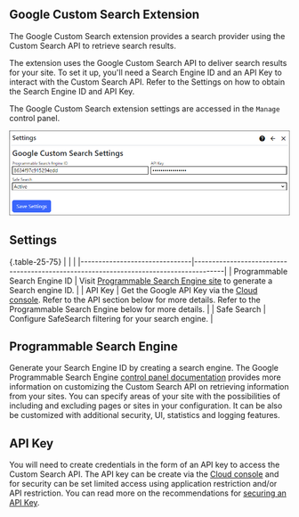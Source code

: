 ## Google Custom Search Extension
The Google Custom Search extension provides a search provider using the Custom Search API to retrieve search results.  

The extension uses the Google Custom Search API to deliver search results for your site. To set it up, you'll need a Search Engine ID and an
API Key to interact with the Custom Search API. Refer to the Settings on how to obtain the Search Engine ID and API Key.

The Google Custom Search extension settings are accessed in the `Manage` control panel.

![Google Custom Search Settings](googlecustomsearchsettings.png)

## Settings

{.table-25-75}
|                               |                                                                                      |
|-------------------------------|--------------------------------------------------------------------------------------|
| Programmable Search Engine ID | Visit [Programmable Search Engine site](https://programmablesearchengine.google.com/controlpanel/all) to generate a Search engine ID. |
| API Key                       | Get the Google API Key via the [Cloud console](https://console.cloud.google.com/apis/credentials). Refer to the API section below for more details. Refer to the Programmable Search Engine below for more details. |
| Safe Search                   | Configure SafeSearch filtering for your search engine. |

## Programmable Search Engine 
Generate your Search Engine ID by creating a search engine.  The Google Programmable Search Engine [control panel documentation](http://support.google.com/programmable-search/) 
provides more information on customizing the Custom Search API on retrieving information from your sites. You can specify areas of your site with the possibilities of 
including and excluding pages or sites in your configuration.  It can be also be customized with additional security, UI, statistics and logging features. 

## API Key
You will need to create credentials in the form of an API key to access the Custom Search API. The API key can be create via the [Cloud console](https://console.cloud.google.com/apis/credentials)
and for security can be set limited access using application restriction and/or API restriction.  You can read more on the recommendations 
for [securing an API Key](https://cloud.google.com/docs/authentication/api-keys).




